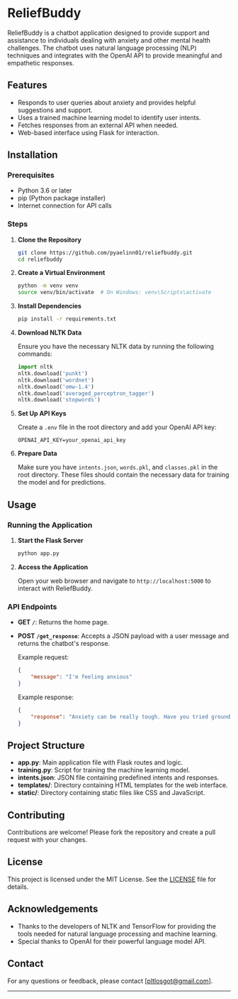 # ReliefBuddy

ReliefBuddy is a chatbot application designed to provide support and assistance to individuals dealing with anxiety and other mental health challenges. The chatbot uses natural language processing (NLP) techniques and integrates with the OpenAI API to provide meaningful and empathetic responses.

## Features

- Responds to user queries about anxiety and provides helpful suggestions and support.
- Uses a trained machine learning model to identify user intents.
- Fetches responses from an external API when needed.
- Web-based interface using Flask for interaction.

## Installation

### Prerequisites

- Python 3.6 or later
- pip (Python package installer)
- Internet connection for API calls

### Steps

1. **Clone the Repository**

    ```bash
    git clone https://github.com/pyaelinn01/reliefbuddy.git
    cd reliefbuddy
    ```

2. **Create a Virtual Environment**

    ```bash
    python -m venv venv
    source venv/bin/activate  # On Windows: venv\Scripts\activate
    ```

3. **Install Dependencies**

    ```bash
    pip install -r requirements.txt
    ```

4. **Download NLTK Data**

    Ensure you have the necessary NLTK data by running the following commands:

    ```python
    import nltk
    nltk.download('punkt')
    nltk.download('wordnet')
    nltk.download('omw-1.4')
    nltk.download('averaged_perceptron_tagger')
    nltk.download('stopwords')
    ```

5. **Set Up API Keys**

    Create a `.env` file in the root directory and add your OpenAI API key:

    ```plaintext
    OPENAI_API_KEY=your_openai_api_key
    ```

6. **Prepare Data**

    Make sure you have `intents.json`, `words.pkl`, and `classes.pkl` in the root directory. These files should contain the necessary data for training the model and for predictions.

## Usage

### Running the Application

1. **Start the Flask Server**

    ```bash
    python app.py
    ```

2. **Access the Application**

    Open your web browser and navigate to `http://localhost:5000` to interact with ReliefBuddy.

### API Endpoints

- **GET `/`**: Returns the home page.
- **POST `/get_response`**: Accepts a JSON payload with a user message and returns the chatbot's response.

    Example request:

    ```json
    {
        "message": "I'm feeling anxious"
    }
    ```

    Example response:

    ```json
    {
        "response": "Anxiety can be really tough. Have you tried grounding techniques, like focusing on your senses?"
    }
    ```

## Project Structure

- **app.py**: Main application file with Flask routes and logic.
- **training.py**: Script for training the machine learning model.
- **intents.json**: JSON file containing predefined intents and responses.
- **templates/**: Directory containing HTML templates for the web interface.
- **static/**: Directory containing static files like CSS and JavaScript.

## Contributing

Contributions are welcome! Please fork the repository and create a pull request with your changes.

## License

This project is licensed under the MIT License. See the [LICENSE](LICENSE) file for details.

## Acknowledgements

- Thanks to the developers of NLTK and TensorFlow for providing the tools needed for natural language processing and machine learning.
- Special thanks to OpenAI for their powerful language model API.

## Contact

For any questions or feedback, please contact [pltlosgot@gmail.com].

---
